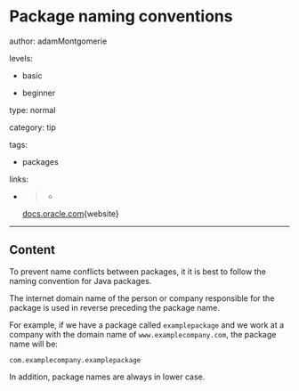 # Package naming conventions
author: adamMontgomerie

levels:

  - basic

  - beginner

type: normal

category: tip

tags:

  - packages

links:

  - >-
    [docs.oracle.com](https://docs.oracle.com/javase/tutorial/java/package/namingpkgs.html){website}

---
## Content

To prevent name conflicts between packages, it it is best to follow the naming convention for Java packages.

The internet domain name of the person or company responsible for the package is used in reverse preceding the package name.

For example, if we have a package called `examplepackage` and we work at a company with the domain name of `www.examplecompany.com`, the package name will be:
```
com.examplecompany.examplepackage
```
In addition, package names are always in lower case.